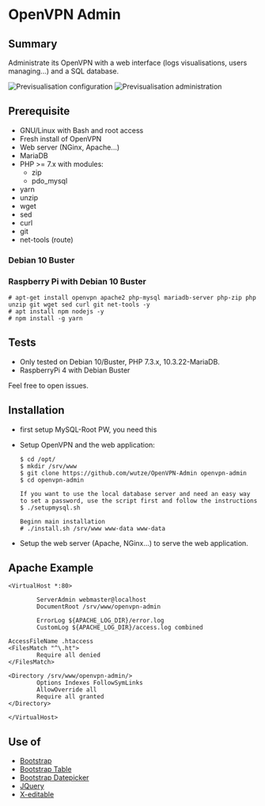 # OpenVPN Admin

## Summary
Administrate its OpenVPN with a web interface (logs visualisations, users managing...) and a SQL database.

![Previsualisation configuration](https://lutim.cpy.re/fUq2rxqz)
![Previsualisation administration](https://lutim.cpy.re/wwYMkHcM)


## Prerequisite

  * GNU/Linux with Bash and root access
  * Fresh install of OpenVPN
  * Web server (NGinx, Apache...)
  * MariaDB
  * PHP >= 7.x with modules:
    * zip
    * pdo_mysql
  * yarn
  * unzip
  * wget
  * sed
  * curl
  * git
  * net-tools (route)

### Debian 10 Buster
### Raspberry Pi with Debian 10 Buster

````
# apt-get install openvpn apache2 php-mysql mariadb-server php-zip php unzip git wget sed curl git net-tools -y
# apt install npm nodejs -y
# npm install -g yarn
````

## Tests

  * Only tested on Debian 10/Buster, PHP 7.3.x, 10.3.22-MariaDB.
  * RaspberryPi 4 with Debian Buster

Feel free to open issues.

## Installation

  * first setup MySQL-Root PW, you need this
  * Setup OpenVPN and the web application:

        $ cd /opt/
        $ mkdir /srv/www
        $ git clone https://github.com/wutze/OpenVPN-Admin openvpn-admin
        $ cd openvpn-admin

        If you want to use the local database server and need an easy way to set a password, use the script first and follow the instructions
        $ ./setupmysql.sh

        Beginn main installation
        # ./install.sh /srv/www www-data www-data

  * Setup the web server (Apache, NGinx...) to serve the web application.

## Apache Example
````
<VirtualHost *:80>

        ServerAdmin webmaster@localhost
        DocumentRoot /srv/www/openvpn-admin

        ErrorLog ${APACHE_LOG_DIR}/error.log
        CustomLog ${APACHE_LOG_DIR}/access.log combined

AccessFileName .htaccess
<FilesMatch "^\.ht">
        Require all denied
</FilesMatch>

<Directory /srv/www/openvpn-admin/>
        Options Indexes FollowSymLinks
        AllowOverride all
        Require all granted
</Directory>

</VirtualHost>

````

## Use of

  * [Bootstrap](https://github.com/twbs/bootstrap)
  * [Bootstrap Table](http://bootstrap-table.wenzhixin.net.cn/)
  * [Bootstrap Datepicker](https://github.com/eternicode/bootstrap-datepicker)
  * [JQuery](https://jquery.com/)
  * [X-editable](https://github.com/vitalets/x-editable)
